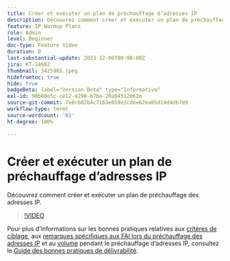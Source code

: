 ```yaml
---
title: Créer et exécuter un plan de préchauffage d’adresses IP
description: Découvrez comment créer et exécuter un plan de préchauffage des adresses IP.
feature: IP Warmup Plans
role: Admin
level: Beginner
doc-type: Feature Video
duration: 0
last-substantial-update: 2023-12-06T00:00:00Z
jira: KT-14602
thumbnail: 3425965.jpeg
hidefromtoc: true
hide: true
badgeBeta: label="Version Beta" type="Informative"
exl-id: 90b80e5c-ce12-4298-b7be-20a94512062e
source-git-commit: 7e8c682b4c7163e659e2cdee62ea05d14d4db7d9
workflow-type: tm+mt
source-wordcount: '61'
ht-degree: 100%

---
```


# Créer et exécuter un plan de préchauffage d’adresses IP

Découvrez comment créer et exécuter un plan de préchauffage des adresses IP.

>[!VIDEO](https://video.tv.adobe.com/v/3425965/?learn=on)

Pour plus d’informations sur les bonnes pratiques relatives aux [critères de ciblage](https://experienceleague.adobe.com/fr/docs/deliverability-learn/deliverability-best-practice-guide/transition-process/targeting-criteria), aux [remarques spécifiques aux FAI lors du préchauffage des adresses IP](https://experienceleague.adobe.com/fr/docs/deliverability-learn/deliverability-best-practice-guide/transition-process/isp-specific-considerations-during-ip-warming) et au [volume](https://experienceleague.adobe.com/fr/docs/deliverability-learn/deliverability-best-practice-guide/transition-process/volume) pendant le préchauffage d’adresses IP, consultez le [Guide des bonnes pratiques de délivrabilité](https://experienceleague.adobe.com/fr/docs/deliverability-learn/deliverability-best-practice-guide/introduction).
